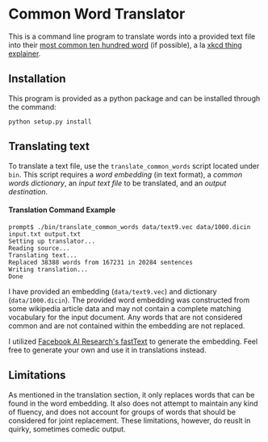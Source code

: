 # Common Word Translator
This is a command line program to translate words into a provided text file into their 
[most common ten hundred word](http://splasho.com/upgoer5/phpspellcheck/dictionaries/1000.dicin) (if possible), 
a la [xkcd thing explainer](https://xkcd.com/thing-explainer/).

## Installation
This program is provided as a python package and can be installed through the command:
    
    python setup.py install

## Translating text
To translate a text file, use the `translate_common_words` script located under `bin`. This script requires a 
*word embedding* (in text format), a *common words dictionary*, an *input text file* to be translated, 
and an *output destination*.

#### Translation Command Example

    prompt$ ./bin/translate_common_words data/text9.vec data/1000.dicin input.txt output.txt
    Setting up translator...
    Reading source...
    Translating text...
    Replaced 38388 words from 167231 in 20284 sentences
    Writing translation...
    Done

I have provided an embedding (`data/text9.vec`) and dictionary (`data/1000.dicin`). The provided word embedding
was constructed from some wikipedia article data and may not contain a complete matching vocabulary for the
input document. Any words that are not considered common and are not contained within the embedding are not
replaced.

I utilized [Facebook AI Research's fastText](https://github.com/facebookresearch/fastText) to generate the embedding. 
Feel free to generate your own and use it in translations instead.

## Limitations
As mentioned in the translation section, it only replaces words that can be found in the word embedding. It also
does not attempt to maintain any kind of fluency, and does not account for groups of words that should be considered
for joint replacement. These limitations, however, do reuslt in quirky, sometimes comedic output.
